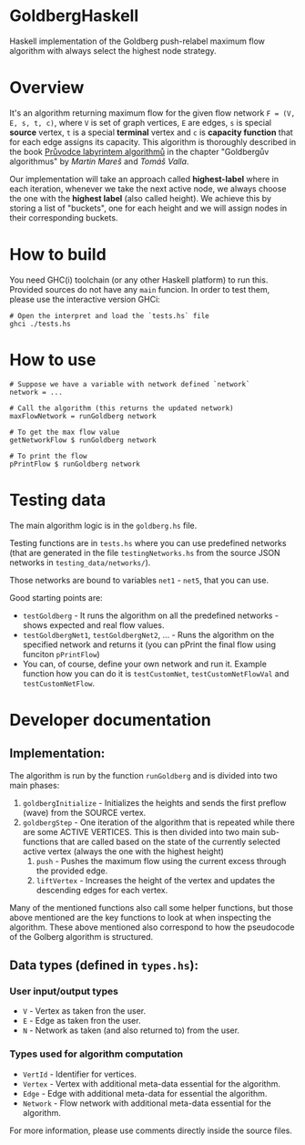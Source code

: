# GoldbergHaskell
Haskell implementation of the Goldberg push-relabel maximum flow algorithm with always select the highest node strategy.

# Overview
It's an algorithm returning maximum flow for the given flow network `F = (V, E, s, t, c)`, where `V` is set of graph vertices, `E` are edges, `s` is special **source** vertex, `t` is a special **terminal** vertex and `c` is **capacity function** that for each edge assigns its capacity. This algorithm is thoroughly described in the book [Průvodce labyrintem algorithmů](http://pruvodce.ucw.cz/) in the chapter "Goldbergův algorithmus" by *Martin Mareš* and *Tomáš Valla*.

Our implementation will take an approach called **highest-label** where in each iteration, whenever we take the next active node, we always choose the one with the **highest label** (also called height). We achieve this by storing a list of "buckets", one for each height and we will assign nodes in their corresponding buckets.

# How to build
You need GHC(i) toolchain (or any other Haskell platform) to run this. Provided sources do not have any `main` funcion. In order to test them, please use the interactive version GHCi:
```
# Open the interpret and load the `tests.hs` file
ghci ./tests.hs
```

# How to use
```
# Suppose we have a variable with network defined `network`
network = ...

# Call the algorithm (this returns the updated network)
maxFlowNetwork = runGoldberg network

# To get the max flow value
getNetworkFlow $ runGoldberg network

# To print the flow
pPrintFlow $ runGoldberg network
```

# Testing data
The main algorithm logic is in the `goldberg.hs` file. 

Testing functions are in `tests.hs` where you can use predefined networks (that are generated in the file `testingNetworks.hs` from the source JSON networks in `testing_data/networks/`).

Those networks are bound to variables `net1` - `net5`, that you can use.

Good starting points are:
- `testGoldberg` - It runs the algorithm on all the predefined networks - shows expected and real flow values.
- `testGoldbergNet1`,  `testGoldbergNet2`, ... - Runs the algorithm on the specified network and returns it (you can pPrint the final flow using funciton `pPrintFlow`)
- You can, of course, define your own network and run it. Example function how you can do it is `testCustomNet`, `testCustomNetFlowVal` and `testCustomNetFlow`.

# Developer documentation
## Implementation:
The algorithm is run by the function `runGoldberg` and is divided into two main phases:
  
  1) `goldbergInitialize` - Initializes the heights and sends the first preflow (wave) from the SOURCE vertex.
  2) `goldbergStep` - One iteration of the algorithm that is repeated while there are some ACTIVE VERTICES. This is then divided into two main sub-functions that are called based on the state of the currently selected active vertex (always the one with the highest height)
     1)  `push` - Pushes the maximum flow using the current excess through the provided edge.
     2)  `liftVertex` - Increases the height of the vertex and updates the descending edges for each vertex.
  
Many of the mentioned functions also call some helper functions, but those above mentioned are the key functions to look at when inspecting the algorithm. These above mentioned also correspond to how the pseudocode of the Golberg algorithm is structured.

## Data types (defined in `types.hs`):
### User input/output types
- `V` - Vertex as taken fron the user.
- `E` - Edge as taken fron the user.
- `N` - Network as taken (and also returned to) from the user.

### Types used for algorithm computation
- `VertId` - Identifier for vertices.
- `Vertex` - Vertex with additional meta-data essential for the algorithm.
- `Edge` - Edge with additional meta-data for essential the algorithm.
- `Network` - Flow network with additional meta-data essential for the algorithm.

For more information, please use comments directly inside the source files.